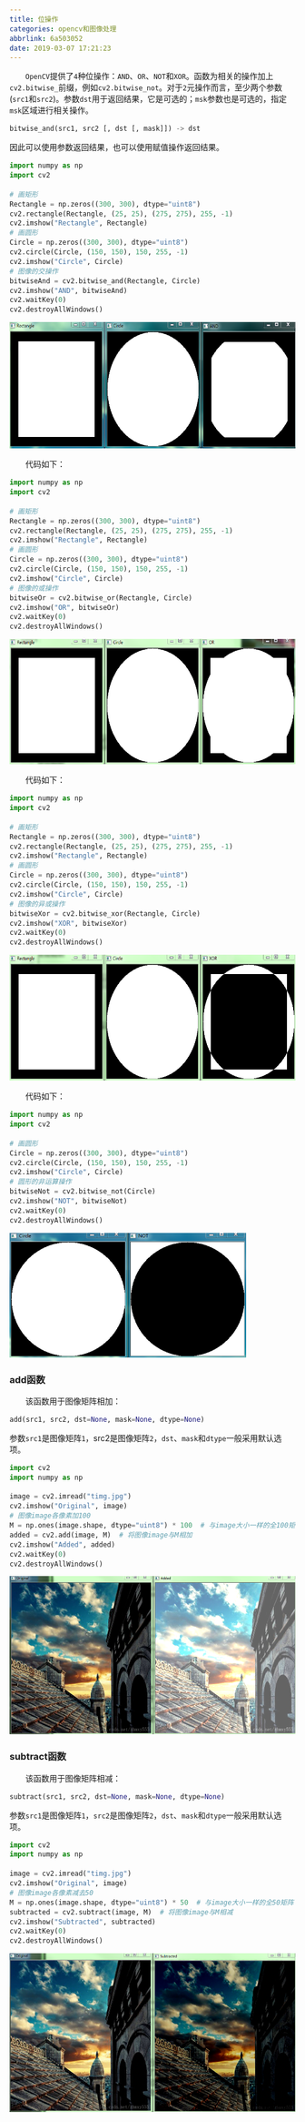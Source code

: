 ```yaml
---
title: 位操作
categories: opencv和图像处理
abbrlink: 6a503052
date: 2019-03-07 17:21:23
---
```

&emsp;&emsp;`OpenCV`提供了`4`种位操作：`AND`、`OR`、`NOT`和`XOR`。函数为相关的操作加上`cv2.bitwise_`前缀，例如`cv2.bitwise_not`。对于`2`元操作而言，至少两个参数(`src1`和`src2`)。参数`dst`用于返回结果，它是可选的；`msk`参数也是可选的，指定`msk`区域进行相关操作。

``` python
bitwise_and(src1, src2 [, dst [, mask]]) -> dst
```

因此可以使用参数返回结果，也可以使用赋值操作返回结果。

``` python
import numpy as np
import cv2
​
# 画矩形
Rectangle = np.zeros((300, 300), dtype="uint8")
cv2.rectangle(Rectangle, (25, 25), (275, 275), 255, -1)
cv2.imshow("Rectangle", Rectangle)
# 画圆形
Circle = np.zeros((300, 300), dtype="uint8")
cv2.circle(Circle, (150, 150), 150, 255, -1)
cv2.imshow("Circle", Circle)
# 图像的交操作
bitwiseAnd = cv2.bitwise_and(Rectangle, Circle)
cv2.imshow("AND", bitwiseAnd)
cv2.waitKey(0)
cv2.destroyAllWindows()
```

<img src="./位操作/1.png" height="222" width="628">

&emsp;&emsp;代码如下：

``` python
import numpy as np
import cv2
​
# 画矩形
Rectangle = np.zeros((300, 300), dtype="uint8")
cv2.rectangle(Rectangle, (25, 25), (275, 275), 255, -1)
cv2.imshow("Rectangle", Rectangle)
# 画圆形
Circle = np.zeros((300, 300), dtype="uint8")
cv2.circle(Circle, (150, 150), 150, 255, -1)
cv2.imshow("Circle", Circle)
# 图像的或操作
bitwiseOr = cv2.bitwise_or(Rectangle, Circle)
cv2.imshow("OR", bitwiseOr)
cv2.waitKey(0)
cv2.destroyAllWindows()
```

<img src="./位操作/2.png" height="220" width="628">

&emsp;&emsp;代码如下：

``` python
import numpy as np
import cv2
​
# 画矩形
Rectangle = np.zeros((300, 300), dtype="uint8")
cv2.rectangle(Rectangle, (25, 25), (275, 275), 255, -1)
cv2.imshow("Rectangle", Rectangle)
# 画圆形
Circle = np.zeros((300, 300), dtype="uint8")
cv2.circle(Circle, (150, 150), 150, 255, -1)
cv2.imshow("Circle", Circle)
# 图像的异或操作
bitwiseXor = cv2.bitwise_xor(Rectangle, Circle)
cv2.imshow("XOR", bitwiseXor)
cv2.waitKey(0)
cv2.destroyAllWindows()
```

<img src="./位操作/3.png" height="221" width="628">

&emsp;&emsp;代码如下：

``` python
import numpy as np
import cv2
​
# 画圆形
Circle = np.zeros((300, 300), dtype="uint8")
cv2.circle(Circle, (150, 150), 150, 255, -1)
cv2.imshow("Circle", Circle)
# 圆形的非运算操作
bitwiseNot = cv2.bitwise_not(Circle)
cv2.imshow("NOT", bitwiseNot)
cv2.waitKey(0)
cv2.destroyAllWindows()
```

<img src="./位操作/4.png" height="219" width="417">

### add函数

&emsp;&emsp;该函数用于图像矩阵相加：

``` python
add(src1, src2, dst=None, mask=None, dtype=None)
```

参数`src1`是图像矩阵`1`，src2是图像矩阵`2`，`dst`、`mask`和`dtype`一般采用默认选项。

``` python
import cv2
import numpy as np
​
image = cv2.imread("timg.jpg")
cv2.imshow("Original", image)
# 图像image各像素加100
M = np.ones(image.shape, dtype="uint8") * 100  # 与image大小一样的全100矩阵
added = cv2.add(image, M)  # 将图像image与M相加
cv2.imshow("Added", added)
cv2.waitKey(0)
cv2.destroyAllWindows()
```

<img src="./位操作/5.png" height="278" width="543">

### subtract函数

&emsp;&emsp;该函数用于图像矩阵相减：

``` python
subtract(src1, src2, dst=None, mask=None, dtype=None)
```

参数`src1`是图像矩阵`1`，`src2`是图像矩阵`2`，`dst`、`mask`和`dtype`一般采用默认选项。

``` python
import cv2
import numpy as np
​
image = cv2.imread("timg.jpg")
cv2.imshow("Original", image)
# 图像image各像素减去50
M = np.ones(image.shape, dtype="uint8") * 50  # 与image大小一样的全50矩阵
subtracted = cv2.subtract(image, M)  # 将图像image与M相减
cv2.imshow("Subtracted", subtracted)
cv2.waitKey(0)
cv2.destroyAllWindows()
```

<img src="./位操作/6.png" height="279" width="542">